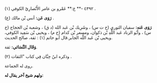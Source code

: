 ٤٣٩٢ -** ع:** عَمْرو بن عامر الأَنْصارِيّ الكوفي (١) .

**رَوَى عَن:** أنس بْن مالك (ع) .

**رَوَى عَنه:** سفيان الثوري (خ ت س) ، وشَرِيك بْن عَبد الله (د ق) ، وشعبة بْن الحجاج (خ س) ، وأَبُو الزناد عَبد اللَّهِ بْن ذكوان، ومسعر بْن كدام (خ م) ، ويحيى بْن سَعِيد الكوفي، ويحيى بْن عَبد اللَّه الجابر.قال أبو حاتم (١) : ثقة، صالح الحديث.

**وَقَال النَّسَائي:** ثقة.

وذكره ابنُ حِبَّان فِي كتاب "الثقات (٢) .

روى له الجماعة.

**ولهم شيخ آخر يقال له:**